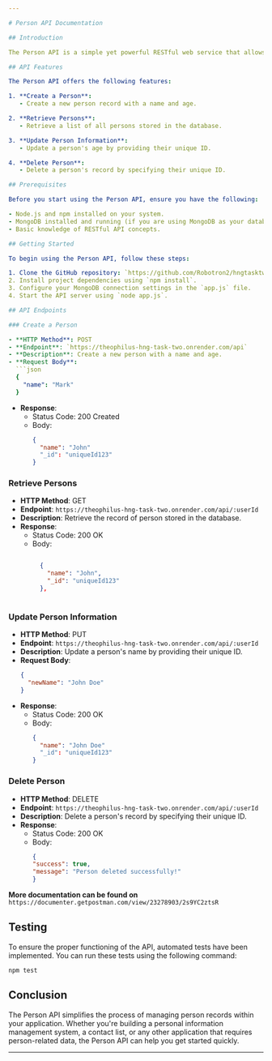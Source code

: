 ```yaml
---

# Person API Documentation

## Introduction

The Person API is a simple yet powerful RESTful web service that allows you to manage information about individuals, or "persons." This API provides endpoints for creating, retrieving, updating, and deleting person records. It is designed to be user-friendly and can be integrated into various applications that require basic person management functionality.

## API Features

The Person API offers the following features:

1. **Create a Person**:
   - Create a new person record with a name and age.

2. **Retrieve Persons**:
   - Retrieve a list of all persons stored in the database.

3. **Update Person Information**:
   - Update a person's age by providing their unique ID.

4. **Delete Person**:
   - Delete a person's record by specifying their unique ID.

## Prerequisites

Before you start using the Person API, ensure you have the following:

- Node.js and npm installed on your system.
- MongoDB installed and running (if you are using MongoDB as your database).
- Basic knowledge of RESTful API concepts.

## Getting Started

To begin using the Person API, follow these steps:

1. Clone the GitHub repository: `https://github.com/Robotron2/hngtasktwo.git`
2. Install project dependencies using `npm install`.
3. Configure your MongoDB connection settings in the `app.js` file.
4. Start the API server using `node app.js`.

## API Endpoints

### Create a Person

- **HTTP Method**: POST
- **Endpoint**: `https://theophilus-hng-task-two.onrender.com/api`
- **Description**: Create a new person with a name and age.
- **Request Body**:
  ```json
  {
    "name": "Mark"
  }
  ```
- **Response**:
  - Status Code: 200 Created
  - Body:
    ```json
    {
      "name": "John"
      "_id": "uniqueId123" 
    }
    ```

### Retrieve Persons

- **HTTP Method**: GET
- **Endpoint**: `https://theophilus-hng-task-two.onrender.com/api/:userId`
- **Description**: Retrieve the record of person stored in the database.
- **Response**:
  - Status Code: 200 OK
  - Body:
    ```json
    
      {
        "name": "John",
        "_id": "uniqueId123"
      },
      
    
    ```

### Update Person Information

- **HTTP Method**: PUT
- **Endpoint**: `https://theophilus-hng-task-two.onrender.com/api/:userId`
- **Description**: Update a person's name by providing their unique ID.
- **Request Body**:
  ```json
  {
    "newName": "John Doe"
  }
  ```
- **Response**:
  - Status Code: 200 OK
  - Body:
    ```json
    {
      "name": "John Doe"
      "_id": "uniqueId123"
    }
    ```

### Delete Person

- **HTTP Method**: DELETE
- **Endpoint**: `https://theophilus-hng-task-two.onrender.com/api/:userId`
- **Description**: Delete a person's record by specifying their unique ID.
- **Response**:
  - Status Code: 200 OK
  - Body:
    ```json
    {
    "success": true,
    "message": "Person deleted successfully!"
    }
    ```

**More documentation can be found on** `https://documenter.getpostman.com/view/23278903/2s9YC2ztsR`

## Testing

To ensure the proper functioning of the API, automated tests have been implemented. You can run these tests using the following command:

```
npm test
```

## Conclusion

The Person API simplifies the process of managing person records within your application. Whether you're building a personal information management system, a contact list, or any other application that requires person-related data, the Person API can help you get started quickly.




---
```



